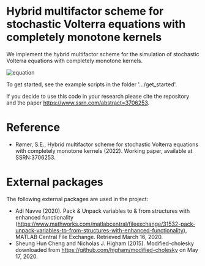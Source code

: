# Hybrid multifactor scheme for stochastic Volterra equations with completely monotone kernels
We implement the hybrid multifactor scheme for the simulation of stochastic Volterra equations with completely monotone kernels.

![equation](www.sciweavers.org%252Ftex2img.php%253Feq%253DX_t%252520%25253D%252520g_0%252528t%252529%252520%25252B%252520%25255Cint_0%25255Et%252520K%252528t-s%252529b%252528s%25252CX_s%252529ds%252520%25252B%252520%25255Cint_0%25255Et%252520K%252528t-s%252529%25255Csigma%252528s%25252CX_s%252529dW_s%25252C%252520t%252520%25255Cgeq%2525200%25252C%252520%2526bc%253DWhite%2526fc%253DBlack%2526im%253Djpg%2526fs%253D12%2526ff%253Darev%2526edit%253D0)


To get started, see the example scripts in the folder '.../get_started'.

If you decide to use this code in your research please cite the repository and the paper https://www.ssrn.com/abstract=3706253.

# Reference
- Rømer, S.E., Hybrid multifactor scheme for stochastic Volterra equations with completely monotone kernels (2022). Working paper, available at SSRN:3706253.

# External packages
The following external packages are used in the project:
- Adi Navve (2020). Pack & Unpack variables to & from structures with enhanced functionality (https://www.mathworks.com/matlabcentral/fileexchange/31532-pack-unpack-variables-to-from-structures-with-enhanced-functionality), MATLAB Central File Exchange. Retrieved March 16, 2020.
- Sheung Hun Cheng and Nicholas J. Higham (2015). Modified-cholesky downloaded from https://github.com/higham/modified-cholesky on May 17, 2020.
